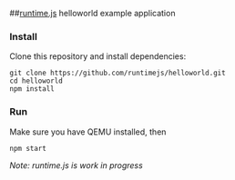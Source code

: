 ##[runtime.js](https://github.com/runtimejs/runtime) helloworld example application

### Install

Clone this repository and install dependencies:

```
git clone https://github.com/runtimejs/helloworld.git
cd helloworld
npm install
```

### Run

Make sure you have QEMU installed, then

```
npm start
```

*Note: runtime.js is work in progress*

